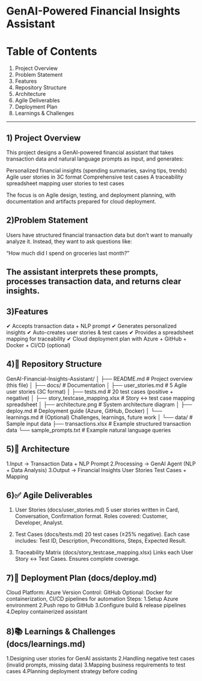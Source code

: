 
# GenAI-Powered Financial Insights Assistant

# Table of Contents

1. Project Overview
2. Problem Statement
3. Features
4. Repository Structure
5. Architecture
6. Agile Deliverables
7. Deployment Plan
8. Learnings & Challenges

---

## 1) Project Overview

This project designs a GenAI-powered financial assistant that takes transaction data and natural language
prompts as input, and generates:

Personalized financial insights (spending summaries, saving tips, trends)
Agile user stories in 3C format
Comprehensive test cases
A traceability spreadsheet mapping user stories to test cases

The focus is on Agile design, testing, and deployment planning, with documentation and artifacts prepared for cloud deployment.

## 2)Problem Statement

Users have structured financial transaction data but don’t want to manually analyze it. Instead, they want to ask questions like:

“How much did I spend on groceries last month?”

The assistant interprets these prompts, processes transaction data, and returns clear insights.
---

## 3)Features

✔ Accepts transaction data + NLP prompt
✔ Generates personalized insights
✔ Auto-creates user stories & test cases
✔ Provides a spreadsheet mapping for traceability
✔ Cloud deployment plan with Azure + GitHub + Docker + CI/CD (optional)

## 4)📂 Repository Structure

GenAI-Financial-Insights-Assistant/
│
├── README.md                 # Project overview (this file)
│
├── docs/                     # Documentation
│   ├── user_stories.md        # 5 Agile user stories (3C format)
│   ├── tests.md               # 20 test cases (positive + negative)
│   ├── story_testcase_mapping.xlsx  # Story ↔ test case mapping spreadsheet
│   ├── architecture.png       # System architecture diagram
│   ├── deploy.md              # Deployment guide (Azure, GitHub, Docker)
│   └── learnings.md           # (Optional) Challenges, learnings, future work
│
└── data/                      # Sample input data
    ├── transactions.xlsx      # Example structured transaction data
    └── sample_prompts.txt     # Example natural language queries

## 5)🧩 Architecture

1.Input → Transaction Data + NLP Prompt
2.Processing → GenAI Agent (NLP + Data Analysis)
3.Output →
  Financial Insights
  User Stories
  Test Cases + Mapping
  
## 6)✅ Agile Deliverables

1. User Stories (docs/user_stories.md)
    5 user stories written in Card, Conversation, Confirmation format.
    Roles covered: Customer, Developer, Analyst.

2. Test Cases (docs/tests.md)
    20 test cases (≥25% negative).
    Each case includes: Test ID, Description, Preconditions, Steps, Expected Result.

3. Traceability Matrix (docs/story_testcase_mapping.xlsx)
    Links each User Story ↔ Test Cases.
    Ensures complete coverage.

## 7)🚀 Deployment Plan (docs/deploy.md)

Cloud Platform: Azure
Version Control: GitHub
Optional: Docker for containerization, CI/CD pipelines for automation
Steps:
  1.Setup Azure environment
  2.Push repo to GitHub
  3.Configure build & release pipelines
  4.Deploy containerized assistant

## 8)📚 Learnings & Challenges (docs/learnings.md)

1.Designing user stories for GenAI assistants
2.Handling negative test cases (invalid prompts, missing data)
3.Mapping business requirements to test cases
4.Planning deployment strategy before coding


